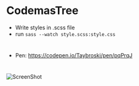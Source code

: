 # CodemasTree

- Write styles in .scss file
- run <code>sass --watch style.scss:style.css</code>

#
- Pen: https://codepen.io/Taybroski/pen/pqPrqJ
#
![ScreenShot](https://i.imgur.com/br6ZHJj.png)
